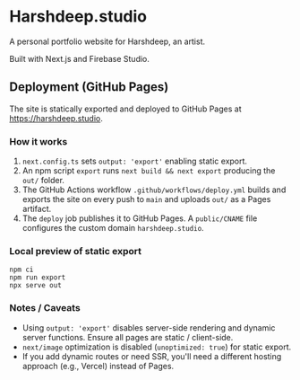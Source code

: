 # Harshdeep.studio

A personal portfolio website for Harshdeep, an artist.

Built with Next.js and Firebase Studio.

## Deployment (GitHub Pages)

The site is statically exported and deployed to GitHub Pages at https://harshdeep.studio.

### How it works

1. `next.config.ts` sets `output: 'export'` enabling static export.
2. An npm script `export` runs `next build && next export` producing the `out/` folder.
3. The GitHub Actions workflow `.github/workflows/deploy.yml` builds and exports the site on every push to `main` and uploads `out/` as a Pages artifact.
4. The `deploy` job publishes it to GitHub Pages. A `public/CNAME` file configures the custom domain `harshdeep.studio`.

### Local preview of static export

```
npm ci
npm run export
npx serve out
```

### Notes / Caveats

- Using `output: 'export'` disables server-side rendering and dynamic server functions. Ensure all pages are static / client-side.
- `next/image` optimization is disabled (`unoptimized: true`) for static export.
- If you add dynamic routes or need SSR, you'll need a different hosting approach (e.g., Vercel) instead of Pages.
